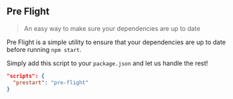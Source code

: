 Pre Flight
-----------
> An easy way to make sure your dependencies are up to date

Pre Flight is a simple utility to ensure that your dependencies are up to date
before running `npm start`.

Simply add this script to your `package.json` and let us handle the rest!

```json
"scripts": {
  "prestart": "pre-flight"
}
```
